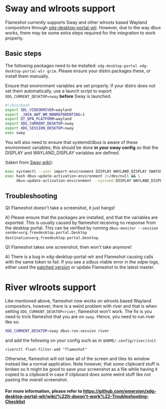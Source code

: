 # Sway and wlroots support
Flameshot currently supports Sway and other wlroots based Wayland compositors through [xdg-desktop-portal-wlr](https://github.com/emersion/xdg-desktop-portal-wlr). However, due to the way dbus works, there may be some extra steps required for the integration to work properly.

## Basic steps
The following packages need to be installed: `xdg-desktop-portal xdg-desktop-portal-wlr grim`. Please ensure your distro packages these, or install them manually.

Ensure that environment variables are set properly. If your distro does not set them automatically, use a launch script to export `XDG_CURRENT_DESKTOP=sway` **before** Sway is launched.
```sh
#!/bin/bash
export SDL_VIDEODRIVER=wayland
export _JAVA_AWT_WM_NONREPARENTING=1
export QT_QPA_PLATFORM=wayland
export XDG_CURRENT_DESKTOP=sway
export XDG_SESSION_DESKTOP=sway
exec sway
```

You will also need to ensure that systemd/dbus is aware of these environment variables; this should be done **in your sway config** so that the DISPLAY and WAYLAND_DISPLAY variables are defined.

(taken from [Sway wiki](https://github.com/swaywm/sway/wiki#gtk-applications-take-20-seconds-to-start)):
```sh
exec systemctl --user import-environment DISPLAY WAYLAND_DISPLAY SWAYSOCK
exec hash dbus-update-activation-environment 2>/dev/null && \
     dbus-update-activation-environment --systemd DISPLAY WAYLAND_DISPLAY SWAYSOCK
```

## Troubleshooting

Q) Flameshot doesn't take a screenshot, it just hangs!

A) Please ensure that the packages are installed, and that the variables are exported.
This is usually caused by flameshot receiving no response from the desktop portal. This can be verified by running `dbus-monitor --session sender=org.freedesktop.portal.Desktop destination=org.freedesktop.portal.Desktop`.

Q) Flameshot takes one screenshot, then won't take anymore!

A) There is a bug in xdg-desktop-portal-wlr and Flameshot causing calls with the same token to fail. If you see a sdbus vtable error in the xdpw logs, either used the [patched version](https://github.com/nullobsi/xdg-desktop-portal-wlr/tree/improve-screenshot) or update Flameshot to the latest master.

# River wlroots support

Like mentioned above, flameshot now works on wlroots based Wayland compositors, however, there is a weird problem with river and that is when setting `XDG_CURRENT_DESKTOP=river`, flameshot won't work. The fix is you need to trick flameshot that you are on `sway`. Hence, you need to run river like so:

```sh
XDG_CURRENT_DESKTOP=sway dbus-run-session river
```

and add the following on your config such as in `$HOME/.config/river/init`

```
riverctl float-filter-add "flameshot"
```

Otherwise, flameshot will not take all of the screen and tiles its window instead like a normal application. Note however, that some clipboard stuff is broken so it might be good to save your screenshot as a file while having it copied to a clipboard in case if clipboard does some weird stuff like not pasting the overall screenshot.

#### For more information, please refer to https://github.com/emersion/xdg-desktop-portal-wlr/wiki/%22It-doesn't-work%22-Troubleshooting-Checklist

